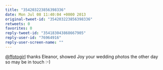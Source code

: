 ```yaml
---
title: "354203223856398336"
date: Mon Jul 08 11:40:04 +0000 2013
original-tweet-id: "354203223856398336"
retweets: 0
favorites: 0
reply-tweet-id: "354183043868667905"
reply-user-id: "76964916"
reply-user-screen-name: ""
---
```

<a href="https://twitter.com/ffotogirl">@ffotogirl</a> thanks Eleanor, showed Joy your wedding photos the other day so may be in touch :-)
